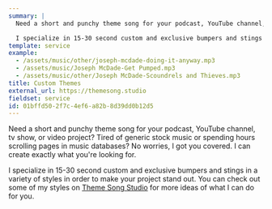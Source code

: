 ```yaml
---
summary: |
  Need a short and punchy theme song for your podcast, YouTube channel, tv show, or video project? Tired of generic stock music or spending hours scrolling pages in music databases? No worries, I got you covered. I can create exactly what you're looking for.

  I specialize in 15-30 second custom and exclusive bumpers and stings in a variety of styles in order to make your project stand out.
template: service
example:
  - /assets/music/other/joseph-mcdade-doing-it-anyway.mp3
  - /assets/music/Joseph McDade-Get Pumped.mp3
  - /assets/music/other/Joseph McDade-Scoundrels and Thieves.mp3
title: Custom Themes
external_url: https://themesong.studio
fieldset: service
id: 01bffd50-2f7c-4ef6-a82b-8d39dd0b12d5
---
```

Need a short and punchy theme song for your podcast, YouTube channel, tv show, or video project? Tired of generic stock music or spending hours scrolling pages in music databases? No worries, I got you covered. I can create exactly what you're looking for.

I specialize in 15-30 second custom and exclusive bumpers and stings in a variety of styles in order to make your project stand out. You can check out some of my styles on [Theme Song Studio](https://themesong.studio) for more ideas of what I can do for you.
